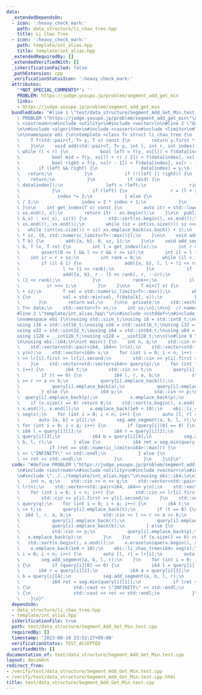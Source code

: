 ```yaml
---
data:
  _extendedDependsOn:
  - icon: ':heavy_check_mark:'
    path: data_structure/li_chao_tree.hpp
    title: Li Chao Tree
  - icon: ':heavy_check_mark:'
    path: template/int_alias.hpp
    title: template/int_alias.hpp
  _extendedRequiredBy: []
  _extendedVerifiedWith: []
  _isVerificationFailed: false
  _pathExtension: cpp
  _verificationStatusIcon: ':heavy_check_mark:'
  attributes:
    '*NOT_SPECIAL_COMMENTS*': ''
    PROBLEM: https://judge.yosupo.jp/problem/segment_add_get_min
    links:
    - https://judge.yosupo.jp/problem/segment_add_get_min
  bundledCode: "#line 1 \"test/data_structure/Segment_Add_Get_Min.test.cpp\"\n#define\
    \ PROBLEM \"https://judge.yosupo.jp/problem/segment_add_get_min\"\n\n#include\
    \ <iostream>\n#include <utility>\n#include <vector>\n\n#line 2 \"data_structure/li_chao_tree.hpp\"\
    \n\n#include <algorithm>\n#include <cassert>\n#include <limits>\n#line 8 \"data_structure/li_chao_tree.hpp\"\
    \n\nnamespace ebi {\n\ntemplate <class T> struct li_chao_tree {\n  private:\n\
    \    T f(std::pair<T, T> y, T x) const {\n        return y.first * x + y.second;\n\
    \    }\n\n    void add(std::pair<T, T> y, int l, int r, int index) {\n       \
    \ while (l < r) {\n            bool left = f(y, xs[l]) < f(data[index], xs[l]);\n\
    \            bool mid = f(y, xs[(l + r) / 2]) < f(data[index], xs[(l + r) / 2]);\n\
    \            bool right = f(y, xs[r - 1]) < f(data[index], xs[r - 1]);\n     \
    \       if (left && right) {\n                data[index] = y;\n             \
    \   return;\n            }\n            if (!(left || right)) {\n            \
    \    return;\n            }\n            if (mid) {\n                std::swap(y,\
    \ data[index]);\n                left = !left;\n                right = !right;\n\
    \            }\n            if (left) {\n                r = (l + r) / 2;\n  \
    \              index *= 2;\n            } else {\n                l = (l + r)\
    \ / 2;\n                index = 2 * index + 1;\n            }\n        }\n   \
    \ }\n\n    int get_index(T x) const {\n        auto itr = std::lower_bound(xs.begin(),\
    \ xs.end(), x);\n        return itr - xs.begin();\n    }\n\n  public:\n    li_chao_tree(std::vector<T>\
    \ &_x) : xs(_x), sz(1) {\n        std::sort(xs.begin(), xs.end());\n        xs.erase(std::unique(xs.begin(),\
    \ xs.end()), xs.end());\n        while (sz < int(xs.size())) sz <<= 1;\n     \
    \   while (int(xs.size()) < sz) xs.emplace_back(xs.back() + 1);\n        data.assign(2\
    \ * sz, {0, std::numeric_limits<T>::max()});\n    }\n\n    void add_line(T a,\
    \ T b) {\n        add({a, b}, 0, sz, 1);\n    }\n\n    void add_segment(T a, T\
    \ b, T lx, T rx) {\n        int l = get_index(lx);\n        int r = get_index(rx);\n\
    \        assert(0 <= l && l <= r && r <= sz);\n        int il = l + sz;\n    \
    \    int ir = r + sz;\n        int rank = 0;\n        while (il < ir) {\n    \
    \        if (il & 1) {\n                add({a, b}, l, l + (1 << rank), il++);\n\
    \                l += (1 << rank);\n            }\n            if (ir & 1) {\n\
    \                add({a, b}, r - (1 << rank), r, --ir);\n                r -=\
    \ (1 << rank);\n            }\n            rank++;\n            il >>= 1;\n  \
    \          ir >>= 1;\n        }\n    }\n\n    T min(T x) {\n        int k = get_index(x)\
    \ + sz;\n        T val = std::numeric_limits<T>::max();\n        while (k > 0)\
    \ {\n            val = std::min(val, f(data[k], x));\n            k >>= 1;\n \
    \       }\n        return val;\n    }\n\n  private:\n    std::vector<std::pair<T,\
    \ T>> data;\n    std::vector<T> xs;\n    int sz;\n};\n\n}  // namespace ebi\n\
    #line 2 \"template/int_alias.hpp\"\n\n#include <cstddef>\n#include <cstdint>\n\
    \nnamespace ebi {\n\nusing std::size_t;\nusing i8 = std::int8_t;\nusing u8 = std::uint8_t;\n\
    using i16 = std::int16_t;\nusing u16 = std::uint16_t;\nusing i32 = std::int32_t;\n\
    using u32 = std::uint32_t;\nusing i64 = std::int64_t;\nusing u64 = std::uint64_t;\n\
    using i128 = __int128_t;\nusing u128 = __uint128_t;\n\n}\n#line 9 \"test/data_structure/Segment_Add_Get_Min.test.cpp\"\
    \n\nusing ebi::i64;\n\nint main() {\n    int n, q;\n    std::cin >> n >> q;\n\
    \    std::vector<std::pair<i64, i64>> lr(n);\n    std::vector<std::pair<i64, i64>>\
    \ y(n);\n    std::vector<i64> x;\n    for (int i = 0; i < n; i++) {\n        std::cin\
    \ >> lr[i].first >> lr[i].second;\n        std::cin >> y[i].first >> y[i].second;\n\
    \    }\n    std::vector<std::vector<i64>> query(q);\n    for (int i = 0; i < q;\
    \ i++) {\n        i64 t;\n        std::cin >> t;\n        query[i].emplace_back(t);\n\
    \        if (t == 0) {\n            i64 l, r, a, b;\n            std::cin >> l\
    \ >> r >> a >> b;\n            query[i].emplace_back(l);\n            query[i].emplace_back(r);\n\
    \            query[i].emplace_back(a);\n            query[i].emplace_back(b);\n\
    \        } else {\n            i64 p;\n            std::cin >> p;\n          \
    \  query[i].emplace_back(p);\n            x.emplace_back(p);\n        }\n    }\n\
    \    if (x.size() == 0) return 0;\n    std::sort(x.begin(), x.end());\n    x.erase(unique(x.begin(),\
    \ x.end()), x.end());\n    x.emplace_back(1e9 + 10);\n    ebi::li_chao_tree<i64>\
    \ seg(x);\n    for (int i = 0; i < n; i++) {\n        auto [l, r] = lr[i];\n \
    \       auto [a, b] = y[i];\n        seg.add_segment(a, b, l, r);\n    }\n   \
    \ for (int i = 0; i < q; i++) {\n        if (query[i][0] == 0) {\n           \
    \ i64 l = query[i][1];\n            i64 r = query[i][2];\n            i64 a =\
    \ query[i][3];\n            i64 b = query[i][4];\n            seg.add_segment(a,\
    \ b, l, r);\n        } else {\n            i64 ret = seg.min(query[i][1]);\n \
    \           if (ret == std::numeric_limits<i64>::max()) {\n                std::cout\
    \ << \"INFINITY\" << std::endl;\n            } else {\n                std::cout\
    \ << ret << std::endl;\n            }\n        }\n    }\n}\n"
  code: "#define PROBLEM \"https://judge.yosupo.jp/problem/segment_add_get_min\"\n\
    \n#include <iostream>\n#include <utility>\n#include <vector>\n\n#include \"../../data_structure/li_chao_tree.hpp\"\
    \n#include \"../../template/int_alias.hpp\"\n\nusing ebi::i64;\n\nint main() {\n\
    \    int n, q;\n    std::cin >> n >> q;\n    std::vector<std::pair<i64, i64>>\
    \ lr(n);\n    std::vector<std::pair<i64, i64>> y(n);\n    std::vector<i64> x;\n\
    \    for (int i = 0; i < n; i++) {\n        std::cin >> lr[i].first >> lr[i].second;\n\
    \        std::cin >> y[i].first >> y[i].second;\n    }\n    std::vector<std::vector<i64>>\
    \ query(q);\n    for (int i = 0; i < q; i++) {\n        i64 t;\n        std::cin\
    \ >> t;\n        query[i].emplace_back(t);\n        if (t == 0) {\n          \
    \  i64 l, r, a, b;\n            std::cin >> l >> r >> a >> b;\n            query[i].emplace_back(l);\n\
    \            query[i].emplace_back(r);\n            query[i].emplace_back(a);\n\
    \            query[i].emplace_back(b);\n        } else {\n            i64 p;\n\
    \            std::cin >> p;\n            query[i].emplace_back(p);\n         \
    \   x.emplace_back(p);\n        }\n    }\n    if (x.size() == 0) return 0;\n \
    \   std::sort(x.begin(), x.end());\n    x.erase(unique(x.begin(), x.end()), x.end());\n\
    \    x.emplace_back(1e9 + 10);\n    ebi::li_chao_tree<i64> seg(x);\n    for (int\
    \ i = 0; i < n; i++) {\n        auto [l, r] = lr[i];\n        auto [a, b] = y[i];\n\
    \        seg.add_segment(a, b, l, r);\n    }\n    for (int i = 0; i < q; i++)\
    \ {\n        if (query[i][0] == 0) {\n            i64 l = query[i][1];\n     \
    \       i64 r = query[i][2];\n            i64 a = query[i][3];\n            i64\
    \ b = query[i][4];\n            seg.add_segment(a, b, l, r);\n        } else {\n\
    \            i64 ret = seg.min(query[i][1]);\n            if (ret == std::numeric_limits<i64>::max())\
    \ {\n                std::cout << \"INFINITY\" << std::endl;\n            } else\
    \ {\n                std::cout << ret << std::endl;\n            }\n        }\n\
    \    }\n}"
  dependsOn:
  - data_structure/li_chao_tree.hpp
  - template/int_alias.hpp
  isVerificationFile: true
  path: test/data_structure/Segment_Add_Get_Min.test.cpp
  requiredBy: []
  timestamp: '2023-08-10 23:52:27+09:00'
  verificationStatus: TEST_ACCEPTED
  verifiedWith: []
documentation_of: test/data_structure/Segment_Add_Get_Min.test.cpp
layout: document
redirect_from:
- /verify/test/data_structure/Segment_Add_Get_Min.test.cpp
- /verify/test/data_structure/Segment_Add_Get_Min.test.cpp.html
title: test/data_structure/Segment_Add_Get_Min.test.cpp
---
```

